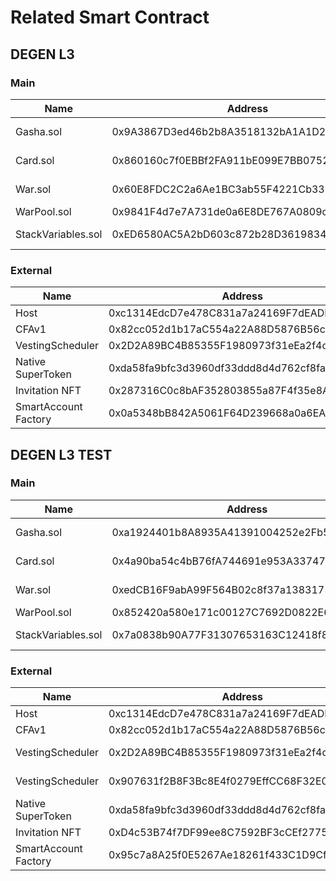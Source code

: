 # Related Smart Contract

## DEGEN L3

### Main

| Name               | Address                                    | Notes                |
| ------------------ | ------------------------------------------ | -------------------- |
| Gasha.sol          | 0x9A3867D3ed46b2b8A3518132bA1A1D28B625264f | Draw card randomly   |
| Card.sol           | 0x860160c7f0EBBf2FA911bE099E7BB0752002A211 | Card NFT (ERC1155)   |
| War.sol            | 0x60E8FDC2C2a6Ae1BC3ab55F4221Cb338968f5cd1 | War game contract    |
| WarPool.sol        | 0x9841F4d7e7A731de0a6E8DE767A0809d9958ae6C | War bet pool         |
| StackVariables.sol | 0xED6580AC5A2bD603c872b28D361983428d90caA9 | Variables management |

### External

| Name                 | Address                                    | Notes      |
| -------------------- | ------------------------------------------ | ---------- |
| Host                 | 0xc1314EdcD7e478C831a7a24169F7dEADB2646eD2 | Superfluid |
| CFAv1                | 0x82cc052d1b17aC554a22A88D5876B56c6b51e95c | Superfluid |
| VestingScheduler     | 0x2D2A89BC4B85355F1980973f31eEa2f4cA66e3c1 | Superfluid |
| Native SuperToken    | 0xda58fa9bfc3d3960df33ddd8d4d762cf8fa6f7ad | Superfluid |
| Invitation NFT       | 0x287316C0c8bAF352803855a87F4f35e8AD374F29 | thirdweb   |
| SmartAccount Factory | 0x0a5348bB842A5061F64D239668a0a6EAEbc4e8dA | thirdweb   |

## DEGEN L3 TEST

### Main

| Name               | Address                                    | Notes                |
| ------------------ | ------------------------------------------ | -------------------- |
| Gasha.sol          | 0xa1924401b8A8935A41391004252e2Fb5EFDDA81A | Draw card randomly   |
| Card.sol           | 0x4a90ba54c4bB76fA744691e953A337470296A500 | Card NFT (ERC1155)   |
| War.sol            | 0xedCB16F9abA99F564B02c8f37a138317583D11a8 | War game contract    |
| WarPool.sol        | 0x852420a580e171c00127C7692D0822E64B39FB43 | War bet pool         |
| StackVariables.sol | 0x7a0838b90A77F31307653163C12418f8Bb0f56B4 | Variables management |

### External

| Name                 | Address                                    | Notes                 |
| -------------------- | ------------------------------------------ | --------------------- |
| Host                 | 0xc1314EdcD7e478C831a7a24169F7dEADB2646eD2 | Superfluid            |
| CFAv1                | 0x82cc052d1b17aC554a22A88D5876B56c6b51e95c | Superfluid            |
| VestingScheduler     | 0x2D2A89BC4B85355F1980973f31eEa2f4cA66e3c1 | Superfluid(2 hours)   |
| VestingScheduler     | 0x907631f2B8F3Bc8E4f0279EffCC68F32E0F8150d | Superfluid(2 minutes) |
| Native SuperToken    | 0xda58fa9bfc3d3960df33ddd8d4d762cf8fa6f7ad | Superfluid            |
| Invitation NFT       | 0xD4c53B74f7DF99ee8C7592BF3cCEf2775b94A267 | thirdweb              |
| SmartAccount Factory | 0x95c7a8A25f0E5267Ae18261f433C1D9Cf2E9e9B4 | thirdweb              |
